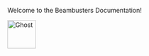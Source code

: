 Welcome to the Beambusters Documentation!

<img src="https://em-content.zobj.net/source/apple/237/ghost_1f47b.png" width="64" height="64" alt="Ghost">
